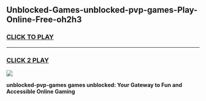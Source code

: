
## Unblocked-Games-unblocked-pvp-games-Play-Online-Free-oh2h3
<h3>
<a href="https://premium76.site?title=unblocked-pvp-games&ref=26A">CLICK TO PLAY</a></h3>
<hr>

<h3>
<a href="https://premium76.site?title=unblocked-pvp-games&ref=26A">CLICK 2 PLAY</a>
  
</h3>

<a href="https://premium76.site?title=unblocked-pvp-games&ref=26A"><img src="https://clearcache.store/games.png"></a>


**unblocked-pvp-games games unblocked: Your Gateway to Fun and Accessible Online Gaming**
